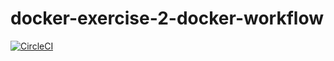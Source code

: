 # docker-exercise-2-docker-workflow

[![CircleCI](https://dl.circleci.com/status-badge/img/gh/msagi/docker-exercise-2-docker-workflow/tree/main.svg?style=svg)](https://dl.circleci.com/status-badge/redirect/gh/msagi/docker-exercise-2-docker-workflow/tree/main)
